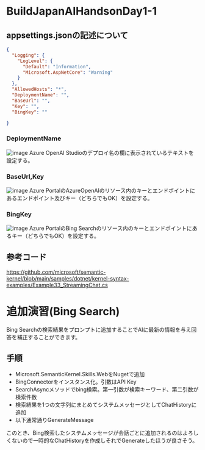 # BuildJapanAIHandsonDay1-1

## appsettings.jsonの記述について
```json:appsettings.json
{
  "Logging": {
    "LogLevel": {
      "Default": "Information",
      "Microsoft.AspNetCore": "Warning"
    }
  },
  "AllowedHosts": "*",
  "DeploymentName": "",
  "BaseUrl": "",
  "Key": "",
  "BingKey": ""

}
```
### DeploymentName

![image](https://github.com/tomokusaba/BuildJapanAIHandsonDay1-1/assets/46523924/9df68407-6cd6-4985-b2df-47396037d139)
Azure OpenAI Studioのデプロイ名の欄に表示されているテキストを設定する。

### BaseUrl,Key

![image](https://github.com/tomokusaba/BuildJapanAIHandsonDay1-1/assets/46523924/6ec07df4-b2d8-4d4d-99b5-dc92ab5635a3)
Azure PortalのAzureOpenAIのリソース内のキーとエンドポイントにあるエンドポイント及びキー（どちらでもOK）を設定する。


### BingKey

![image](https://github.com/tomokusaba/BuildJapanAIHandsonDay1-1/assets/46523924/8b5220c3-7dee-4fb0-8410-4db5c6a33ceb)
Azure PortalのBing Searchのリソース内のキーとエンドポイントにあるキー（どちらでもOK）を設定する。

## 参考コード

https://github.com/microsoft/semantic-kernel/blob/main/samples/dotnet/kernel-syntax-examples/Example33_StreamingChat.cs


# 追加演習(Bing Search)

Bing Searchの検索結果をプロンプトに追加することでAIに最新の情報を与え回答を補正することができます。

## 手順

- Microsoft.SemanticKernel.Skills.WebをNugetで追加
- BingConnectorをインスタンス化。引数はAPI Key
- SearchAsyncメソッドでbing検索。第一引数が検索キーワード、第二引数が検索件数
- 検索結果を1つの文字列にまとめてシステムメッセージとしてChatHistoryに追加
- 以下通常通りGenerateMessage

このとき、Bing検索したシステムメッセージが会話ごとに追加されるのはよろしくないので一時的なChatHistoryを作成しそれでGenerateしたほうが良さそう。
